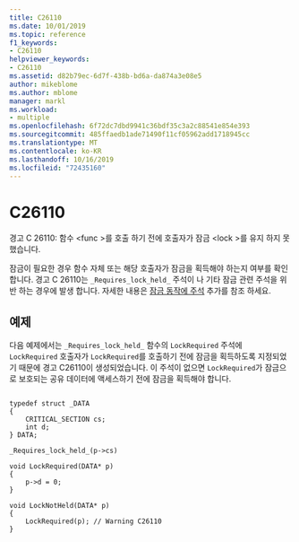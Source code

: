 ```yaml
---
title: C26110
ms.date: 10/01/2019
ms.topic: reference
f1_keywords:
- C26110
helpviewer_keywords:
- C26110
ms.assetid: d82b79ec-6d7f-438b-bd6a-da874a3e08e5
author: mikeblome
ms.author: mblome
manager: markl
ms.workload:
- multiple
ms.openlocfilehash: 6f72dc7dbd9941c36bdf35c3a2c88541e854e393
ms.sourcegitcommit: 485ffaedb1ade71490f11cf05962add1718945cc
ms.translationtype: MT
ms.contentlocale: ko-KR
ms.lasthandoff: 10/16/2019
ms.locfileid: "72435160"
---
```

# <a name="c26110"></a>C26110
경고 C 26110: 함수 \<func >를 호출 하기 전에 호출자가 잠금 \<lock >를 유지 하지 못했습니다.

 잠금이 필요한 경우 함수 자체 또는 해당 호출자가 잠금을 획득해야 하는지 여부를 확인합니다. 경고 C 26110는 `_Requires_lock_held_` 주석이 나 기타 잠금 관련 주석을 위반 하는 경우에 발생 합니다. 자세한 내용은 [잠금 동작에 주석](annotating-locking-behavior.md) 추가를 참조 하세요.

## <a name="example"></a>예제
 다음 예제에서는 `_Requires_lock_held_` 함수의 `LockRequired` 주석에 `LockRequired` 호출자가 `LockRequired`를 호출하기 전에 잠금을 획득하도록 지정되었기 때문에 경고 C26110이 생성되었습니다. 이 주석이 없으면 `LockRequired`가 잠금으로 보호되는 공유 데이터에 액세스하기 전에 잠금을 획득해야 합니다.

```

typedef struct _DATA
{
    CRITICAL_SECTION cs;
    int d;
} DATA;

_Requires_lock_held_(p->cs)

void LockRequired(DATA* p)
{
    p->d = 0;
}

void LockNotHeld(DATA* p)
{
    LockRequired(p); // Warning C26110
}
```

